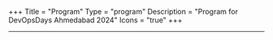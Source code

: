 +++
Title = "Program"
Type = "program"
Description = "Program for DevOpsDays Ahmedabad 2024"
Icons = "true"
+++

<div class = "row">
  <div class = "col">
     <hr/>
     <script type="text/javascript" src="https://sessionize.com/api/v2/j0ot3ec6/view/GridSmart"></script>
  </div>
</div>
